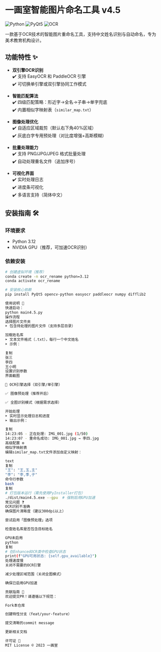 # 一画室智能图片命名工具 v4.5

![Python](https://img.shields.io/badge/Python-3.9%2B-blue)
![PyQt5](https://img.shields.io/badge/PyQt5-5.15%2B-green)
![OCR](https://img.shields.io/badge/OCR-EasyOCR%20%26%20PaddleOCR-orange)

一款基于OCR技术的智能图片重命名工具，支持中文姓名识别与自动命名，专为美术教育机构设计。

## 功能特性 ✨

- **双引擎OCR识别**  
  ✔️ 支持 EasyOCR 和 PaddleOCR 引擎  
  ✔️ 可切换单引擎或双引擎协同工作模式

- **智能匹配算法**  
  ✔️ 四级匹配策略：形近字→全名→子串→单字兜底  
  ✔️ 内置相似字映射表（`similar_map.txt`）

- **图像处理优化**  
  ✔️ 自适应区域裁剪（默认右下角40%区域）  
  ✔️ 灰底白字专用预处理（对比度增强+高斯模糊）

- **批量处理能力**  
  ✔️ 支持 PNG/JPG/JPEG 格式批量处理  
  ✔️ 自动处理重名文件（追加序号）

- **可视化界面**  
  ✔️ 实时处理日志  
  ✔️ 进度条可视化  
  ✔️ 多语言支持（简体中文）

## 安装指南 🛠️

### 环境要求
- Python 3.12
- NVIDIA GPU（推荐，可加速OCR识别）

### 依赖安装
```bash
# 创建虚拟环境（推荐）
conda create -n ocr_rename python=3.12
conda activate ocr_rename

# 安装核心依赖
pip install PyQt5 opencv-python easyocr paddleocr numpy difflib2

使用说明 📖
快速启动：
python main4.5.py
操作流程
选择图片文件夹
➤ 包含待处理的图片文件（支持多层目录）

加载姓名库
➤ 文本文件格式（.txt），每行一个中文姓名
➤ 示例：

复制
张三
李四
王小明
设置识别参数
界面截图

🔘 OCR引擎选择（双引擎/单引擎）

✅ 图像预处理（推荐开启）

✅ 全图识别模式（根据需求选择）

开始处理
➤ 实时显示处理日志和进度
➤ 输出示例：

复制
14:23:05 - 正在处理: IMG_001.jpg (1/50)
14:23:07 - 重命名成功: IMG_001.jpg → 李四.jpg
高级配置 ⚙️
相似字映射表
编辑similar_map.txt文件添加自定义映射：

text
复制
"王": "王,玉,主"
"李": "李,季,子"
命令行参数
bash
复制
# 打包版本运行（需先使用PyInstaller打包）
./dist/main4.5.exe --gpu  # 强制启用GPU加速
常见问题 ❓
OCR识别不准确
确保图片清晰度（建议300dpi以上）

尝试启用「图像预处理」选项

检查姓名库是否包含目标姓名

GPU未启用
python
复制
# 在EnhancedOCR类中检查GPU状态
print(f"GPU可用状态: {self.gpu_available}")
处理速度慢
关闭不需要的OCR引擎

减少处理区域范围（关闭全图模式）

确保已启用GPU加速

贡献指南 🤝
欢迎提交PR！请遵循以下规范：

Fork本仓库

创建特性分支（feat/your-feature）

提交清晰的commit message

更新相关文档

许可证 📜
MIT License © 2023 一画室
